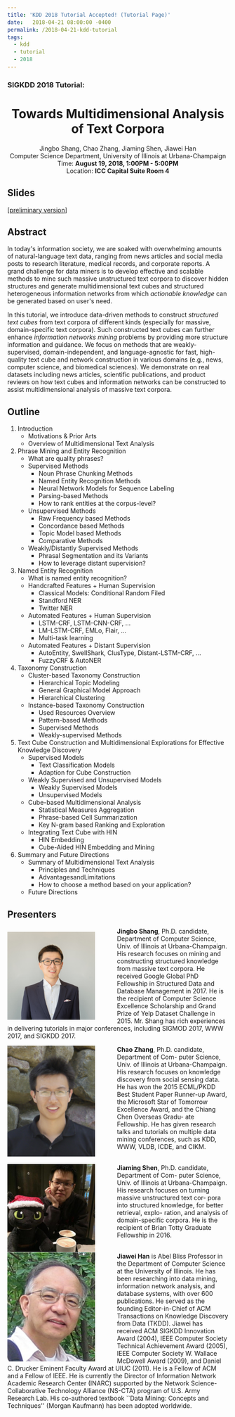 ```yaml
---
title: 'KDD 2018 Tutorial Accepted! (Tutorial Page)'
date:   2018-04-21 08:00:00 -0400
permalink: /2018-04-21-kdd-tutorial
tags:
  - kdd
  - tutorial
  - 2018
---
```


### SIGKDD 2018 Tutorial:
<center>
<h1>
Towards Multidimensional Analysis of Text Corpora
</h1>
Jingbo Shang, Chao Zhang, Jiaming Shen, Jiawei Han<br/>
Computer Science Department, University of Illinois at Urbana-Champaign<br/>
Time: <b>August 19, 2018, 1:00PM - 5:00PM</b><br/>
Location: <b>ICC Capital Suite Room 4</b><br/>
</center>

## Slides

[[preliminary version](https://www.dropbox.com/s/0ca5wjwutzrioie/kdd18-tutorial-slides.pdf?dl=0)]

## Abstract

In today's information society, we are soaked with overwhelming amounts of natural-language text data, ranging from news articles and social media posts to research literature, medical records, and corporate reports. 
A grand challenge for data miners is to develop effective and scalable methods to mine such massive unstructured text corpora to discover hidden structures and generate  multidimensional text cubes and structured heterogeneous information networks from which *actionable knowledge* can be generated based on user's need.
 
In this tutorial, we introduce data-driven methods to construct *structured text cubes*
from text corpora of different kinds (especially for massive, domain-specific text corpora).
Such constructed text cubes can further enhance *information networks mining* problems by providing more structure information and guidance.
We focus on methods that are weakly-supervised, domain-independent, and language-agnostic for fast, high-quality text cube and network construction in various domains (e.g., news, computer science, and biomedical sciences). We demonstrate on real datasets including news articles, scientific publications, and product reviews on how text cubes and information networks can be constructed to assist multidimensional analysis of massive text corpora.

## Outline

1. Introduction
    - Motivations & Prior Arts
    - Overview of Multidimensional Text Analysis
2. Phrase Mining and Entity Recognition
    - What are quality phrases?
    - Supervised Methods
        * Noun Phrase Chunking Methods
        * Named Entity Recognition Methods
        * Neural Network Models for Sequence Labeling
        * Parsing-based Methods
        * How to rank entities at the corpus-level?
    - Unsupervised Methods
        * Raw Frequency based Methods
        * Concordance based Methods
        * Topic Model based Methods
        * Comparative Methods
    - Weakly/Distantly Supervised Methods
        * Phrasal Segmentation and its Variants
        * How to leverage distant supervision?
3. Named Entity Recognition
    - What is named entity recognition?
    - Handcrafted Features + Human Supervision
        * Classical Models: Conditional Random Filed
        * Standford NER
        * Twitter NER
    - Automated Features + Human Supervision
        * LSTM-CRF, LSTM-CNN-CRF, ...
        * LM-LSTM-CRF, EMLo, Flair, ...
        * Multi-task learning
    - Automated Features + Distant Supervision
        * AutoEntity, SwellShark, ClusType, Distant-LSTM-CRF, ...
        * FuzzyCRF & AutoNER
4. Taxonomy Construction
    - Cluster-based Taxonomy Construction
        * Hierarchical Topic Modeling
        * General Graphical Model Approach
        * Hierarchical Clustering
    - Instance-based Taxonomy Construction
        * Used Resources Overview
        * Pattern-based Methods
        * Supervised Methods
        * Weakly-supervised Methods
5. Text Cube Construction and Multidimensional Explorations for Effective Knowledge Discovery 
    - Supervised Models
        * Text Classification Models
        * Adaption for Cube Construction
    - Weakly Supervised and Unsupervised Models
        * Weakly Supervised Models
        * Unsupervised Models
    - Cube-based Multidimensional Analysis
        * Statistical Measures Aggregation
        * Phrase-based Cell Summarization
        * Key N-gram based Ranking and Exploration
    - Integrating Text Cube with HIN
        * HIN Embedding
        * Cube-Aided HIN Embedding and Mining
6. Summary and Future Directions
    - Summary of Multidimensional Text Analysis
        * Principles and Techniques
        * AdvantagesandLimitations
        * How to choose a method based on your application?
    - Future Directions

## Presenters

<img align="left" img src="/images/img/BIO/jingbo.jpg" alt="Drawing" style="width: 200px;margin-right:50px;margin-top:10px"/>**Jingbo Shang**, Ph.D. candidate, Department of Computer Science, Univ. of Illinois at Urbana-Champaign. His research focuses on mining and constructing structured knowledge from massive text corpora. He received Google Global PhD Fellowship in Structured Data and Database Management in 2017. He is the recipient of Computer Science Excellence Scholarship and Grand Prize of Yelp Dataset Challenge in 2015. Mr. Shang has rich experiences in delivering tutorials in major conferences, including SIGMOD 2017, WWW 2017, and SIGKDD 2017.

<img align="left" img src="/images/img/BIO/chao.jpg" alt="Drawing" style="width: 200px;margin-right:50px;"/>**Chao Zhang**, Ph.D. candidate, Department of Com- puter Science, Univ. of Illinois at Urbana-Champaign. His research focuses on knowledge discovery from social sensing data. He has won the 2015 ECML/PKDD Best Student Paper Runner-up Award, the Microsoft Star of Tomorrow Excellence Award, and the Chiang Chen Overseas Gradu- ate Fellowship. He has given research talks and tutorials on multiple data mining conferences, such as KDD, WWW, VLDB, ICDE, and CIKM.
<br/>
<br/>


<img align="left" img src="/images/img/BIO/jiaming.jpeg" alt="Drawing" style="width: 200px;margin-right:50px;"/>**Jiaming Shen**, Ph.D. candidate, Department of Com- puter Science, Univ. of Illinois at Urbana-Champaign. His research focuses on turning massive unstructured text cor- pora into structured knowledge, for better retrieval, explo- ration, and analysis of domain-specific corpora. He is the recipient of Brian Totty Graduate Fellowship in 2016.
<br/>
<br/>

<img align="left" img src="/images/img/BIO/hanj.jpg" alt="Drawing" style="width: 200px;margin-right:50px;"/>**Jiawei Han** is Abel Bliss Professor in the Department of Computer Science at the University of Illinois. He has been researching into data mining, information network analysis, and database systems, with over 600 publications. He served as the founding Editor-in-Chief of ACM Transactions on Knowledge Discovery from Data (TKDD). Jiawei has received ACM SIGKDD Innovation Award (2004), IEEE Computer Society Technical Achievement Award (2005), IEEE Computer Society W. Wallace McDowell Award (2009), and Daniel C. Drucker Eminent Faculty Award at UIUC (2011). He is a Fellow of ACM and a Fellow of IEEE. He is currently the Director of Information Network Academic Research Center (INARC) supported by the Network Science-Collaborative Technology Alliance (NS-CTA) program of U.S. Army Research Lab. His co-authored textbook ``Data Mining: Concepts and Techniques'' (Morgan Kaufmann) has been adopted worldwide.